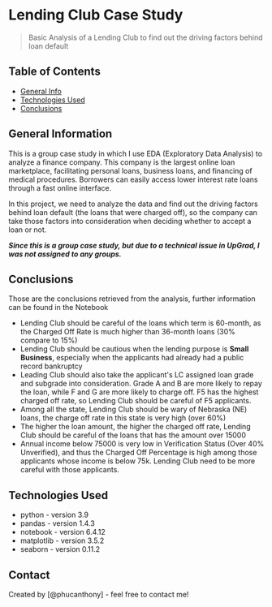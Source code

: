 # Lending Club Case Study
> Basic Analysis of a Lending Club to find out the driving factors behind loan default


## Table of Contents
* [General Info](#general-information)
* [Technologies Used](#technologies-used)
* [Conclusions](#conclusions)


## General Information
This is a group case study in which I use EDA (Exploratory Data Analysis) to analyze a finance company. This company is the largest online loan marketplace, facilitating personal loans, business loans, and financing of medical procedures. Borrowers can easily access lower interest rate loans through a fast online interface.

In this project, we need to analyze the data and find out the driving factors behind loan default (the loans that were charged off), so the company can take those factors into consideration when deciding whether to accept a loan or not.

***Since this is a group case study, but due to a technical issue in UpGrad, I was not assigned to any groups.***

## Conclusions
Those are the conclusions retrieved from the analysis, further information can be found in the Notebook
- Lending Club should be careful of the loans which term is 60-month, as the Charged Off Rate is much higher than 36-month loans (30% compare to 15%)
- Lending Club should be cautious when the lending purpose is **Small Business**, especially when the applicants had already had a public record bankruptcy
- Leading Club should also take the applicant's LC assigned loan grade and subgrade into consideration. Grade A and B are more likely to repay the loan, while F and G are more likely to charge off. F5 has the highest charged off rate, so Lending Club should be careful of F5 applicants.
- Among all the state, Lending Club should be wary of Nebraska (NE) loans, the charge off rate in this state is very high (over 60%)
- The higher the loan amount, the higher the charged off rate, Lending Club should be careful of the loans that has the amount over 15000
- Annual income below 75000 is very low in Verification Status (Over 40% Unverified), and thus the Charged Off Percentage is high among those applicants whose income is below 75k. Lending Club need to be more careful with those applicants.


## Technologies Used
- python - version 3.9
- pandas - version 1.4.3
- notebook - version 6.4.12
- matplotlib - version 3.5.2
- seaborn - version 0.11.2

## Contact
Created by [@phucanthony] - feel free to contact me!

